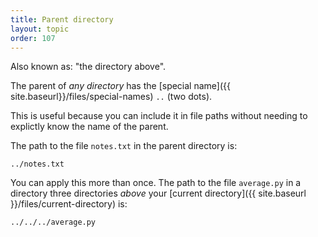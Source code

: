 ```yaml
---
title: Parent directory
layout: topic
order: 107
---
```


Also known as: "the directory above".

The parent of _any directory_ has the
[special name]({{ site.baseurl}}/files/special-names) `..` (two dots).

This is useful because you can include it in file paths without needing to 
explictly know the name of the parent.

The path to the file `notes.txt` in the parent directory is:

    ../notes.txt

You can apply this more than once. The path to the file `average.py` in a
directory three directories _above_ your 
[current directory]({{ site.baseurl }}/files/current-directory) is:

    ../../../average.py



